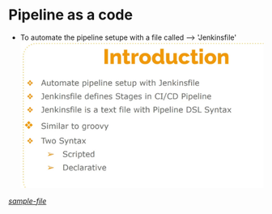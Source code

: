 # Pipeline as a code

* To automate the pipeline setupe with a file called --> 'Jenkinsfile'
    ![_paac-intro_](paac-intro.png)

[_sample-file_](PipelineCodeDemo.txt)